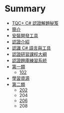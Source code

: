 # Summary

* [TQC+ C# 認證解題秘笈](README.md)
* [簡介](introduction.md)
* [安裝開發工具](installation.md)
* [認證介紹](certification.md)
* [認識 C# 語言與工具](csharp-and-tools.md)
* [認證研習課程大綱](course.md)
* [認證題庫練習系統](system.md)
* [第一類](project1.md)
   * [102](102.md)
* [學習資源](resource.md)
* [第二類](project2.md)
   * [202](202.md)
   * 204
   * [206](206.md)
   * 208

